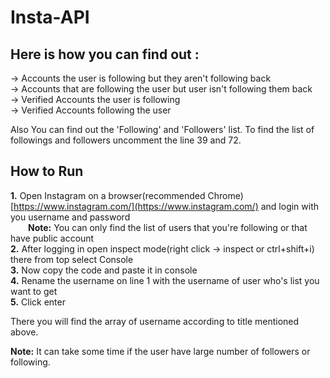 # Insta-API

## Here is how you can find out :
-> Accounts the user is following but they aren't following back\
-> Accounts that are following the user but user isn't following them back\
-> Verified Accounts the user is following\
-> Verified Accounts following the user

Also You can find out the 'Following' and 'Followers' list.
To find the list of followings and followers uncomment the line 39 and 72.


## How to Run

**1.** Open Instagram on a browser(recommended Chrome) [https://www.instagram.com/](https://www.instagram.com/) and login with you username and password\
  **Note:** You can only find the list of users that you're following or that have public account\
**2.** After logging in open inspect mode(right click -> inspect or ctrl+shift+i) there from top select Console\
**3.** Now copy the code and paste it in console\
**4.** Rename the username on line 1 with the username of user who's list you want to get\
**5.** Click enter

 There you will find the array of username according to title mentioned above.
 
 **Note:** It can take some time if the user have large number of followers or following. 

 
